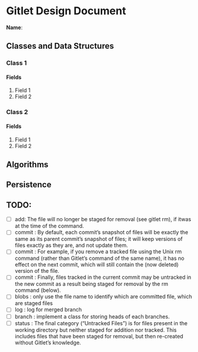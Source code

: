 # Gitlet Design Document

**Name**:

## Classes and Data Structures

### Class 1

#### Fields

1. Field 1
2. Field 2


### Class 2

#### Fields

1. Field 1
2. Field 2


## Algorithms

## Persistence

## TODO: 

- [ ] add: The file will no longer be staged for removal (see gitlet rm), if itwas at the time of the command.
- [ ] commit : By default, each commit’s snapshot of files will be exactly the same as its parent commit’s snapshot of files; it will keep versions of files exactly as they are, and not update them.
- [ ] commit : For example, if you remove a tracked file using the Unix rm command (rather than Gitlet’s command of the same name), it has no effect on the next commit, which will still contain the (now deleted) version of the file.
- [ ] commit : Finally, files tracked in the current commit may be untracked in the new commit as a result being staged for removal by the rm command (below).
- [ ] blobs : only use the file name to identify which are committed file, which are staged files
- [ ] log : log for merged branch
- [ ] branch : implement a class for storing heads of each branches.
- [ ] status : The final category (“Untracked Files”) is for files present in the working directory but neither staged for addition nor tracked. This includes files that have been staged for removal, but then re-created without Gitlet’s knowledge.